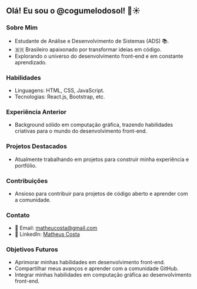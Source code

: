 ## Olá! Eu sou o @cogumelodosol! 🍄☀️

### Sobre Mim
- Estudante de Análise e Desenvolvimento de Sistemas (ADS) 📚.
- 🇧🇷 Brasileiro apaixonado por transformar ideias em código.
- Explorando o universo do desenvolvimento front-end e em constante aprendizado.

### Habilidades
- Linguagens: HTML, CSS, JavaScript.
- Tecnologias: React.js, Bootstrap, etc.

### Experiência Anterior
- Background sólido em computação gráfica, trazendo habilidades criativas para o mundo do desenvolvimento front-end.

### Projetos Destacados
- Atualmente trabalhando em projetos para construir minha experiência e portfólio.

### Contribuições
- Ansioso para contribuir para projetos de código aberto e aprender com a comunidade.

### Contato
- 📧 Email: matheucosta@gmail.com
- 💼 LinkedIn: [Matheus Costa](https://www.linkedin.com/in/matheus-costa-10a805b5/)

### Objetivos Futuros
- Aprimorar minhas habilidades em desenvolvimento front-end.
- Compartilhar meus avanços e aprender com a comunidade GitHub.
- Integrar minhas habilidades em computação gráfica ao desenvolvimento front-end.


